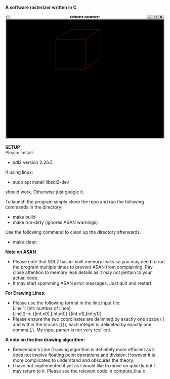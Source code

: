 **A software rasterizer written in C**  

![Demo of Software Rasterizer](thumbnail.png)

**SETUP**  
Please install: 
- sdl2 version 2.26.5

If using linux: 
- sudo apt install libsdl2-dev

should work. Otherwise just google it.

To launch the program simply clone the repo and run the following commands in the directory:
- make build
- make run-dirty (ignores ASAN warnings)

Use the following command to clean up the directory afterwards.
- make clean

**Note on ASAN**  
- Please note that SDL2 has in-built memory leaks so you may need to run the program multiple times to prevent ASAN from complaining. Pay close attention to memory leak details as it may not pertain to your actual code. 
- It may start spamming ASAN error messages. Just quit and restart.

**For Drawing Lines:**
- Please use the following format in the line.input file:  
Line 1: [int: number of lines]  
Line 2-n: {[int:x0],[int:y0]} {[int:x1],[int:y1]}
- Please ensure the two coordinates are delimited by exactly one space ( ) and within the braces ({}), each integer is delimited by exactly one comma (,). My input parser is not very resilient.

**A note on the line drawing algorithm:**  
- Bresenham's Line Drawing algorithm is definitely more efficient as it does not involve floating point operations and division. However it is more complicated to understand and obscures the theory. 
- I have not implemented it yet as I would like to move on quickly but I may return to it. Please see the relevant code in compute_line.c
